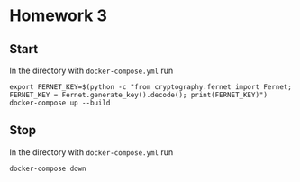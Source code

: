 # Homework 3  
## Start 
In the directory with ```docker-compose.yml``` run 
```
export FERNET_KEY=$(python -c "from cryptography.fernet import Fernet; FERNET_KEY = Fernet.generate_key().decode(); print(FERNET_KEY)")
docker-compose up --build
```
## Stop
In the directory with ```docker-compose.yml``` run 
```
docker-compose down
```
